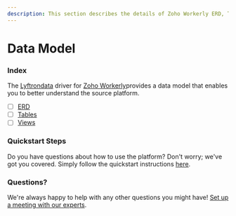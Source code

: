```yaml
---
description: This section describes the details of Zoho Workerly ERD, Tables, and Views.
---
```


# Data Model

### Index

The  [Lyftrondata](https://www.lyftrondata.com/) driver for [Zoho Workerly](None)provides a data model that enables you to better understand the source platform.

* [ ] [ERD](../../../business-analytics/zoho-workerly/data-model/erd.md)
* [ ] [Tables](../../../business-analytics/zoho-workerly/data-model/tables.md)
* [ ] [Views](../../../business-analytics/zoho-workerly/data-model/views.md)

### Quickstart Steps

Do you have questions about how to use the platform? Don't worry; we've got you covered. Simply follow the quickstart instructions [here](../../../business-analytics/zoho-workerly/quickstart-steps.md).

### Questions? <a href="#questions" id="questions"></a>

We're always happy to help with any other questions you might have! [Set up a meeting with our experts](https://www.lyftrondata.com/book-a-meeting/).

